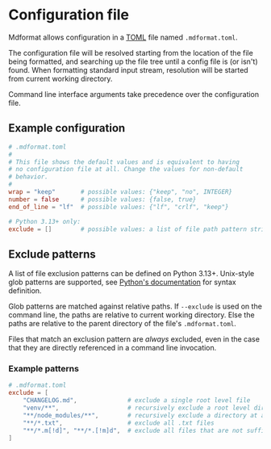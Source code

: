 # Configuration file

Mdformat allows configuration in a [TOML](https://toml.io) file named `.mdformat.toml`.

The configuration file will be resolved starting from the location of the file being formatted,
and searching up the file tree until a config file is (or isn't) found.
When formatting standard input stream, resolution will be started from current working directory.

Command line interface arguments take precedence over the configuration file.

## Example configuration

```toml
# .mdformat.toml
#
# This file shows the default values and is equivalent to having
# no configuration file at all. Change the values for non-default
# behavior.
#
wrap = "keep"       # possible values: {"keep", "no", INTEGER}
number = false      # possible values: {false, true}
end_of_line = "lf"  # possible values: {"lf", "crlf", "keep"}

# Python 3.13+ only:
exclude = []        # possible values: a list of file path pattern strings
```

## Exclude patterns

A list of file exclusion patterns can be defined on Python 3.13+.
Unix-style glob patterns are supported, see
[Python's documentation](https://docs.python.org/3/library/pathlib.html#pattern-language)
for syntax definition.

Glob patterns are matched against relative paths.
If `--exclude` is used on the command line, the paths are relative to current working directory.
Else the paths are relative to the parent directory of the file's `.mdformat.toml`.

Files that match an exclusion pattern are _always_ excluded,
even in the case that they are directly referenced in a command line invocation.

### Example patterns

```toml
# .mdformat.toml
exclude = [
    "CHANGELOG.md",              # exclude a single root level file
    "venv/**",                   # recursively exclude a root level directory
    "**/node_modules/**",        # recursively exclude a directory at any level
    "**/*.txt",                  # exclude all .txt files
    "**/*.m[!d]", "**/*.[!m]d",  # exclude all files that are not suffixed .md
]
```
